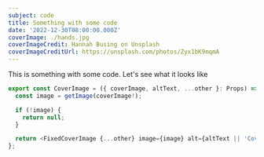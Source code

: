 ```yaml
---
subject: code
title: Something with some code
date: '2022-12-30T08:00:00.000Z'
coverImage: ./hands.jpg
coverImageCredit: Hannah Busing on Unsplash
coverImageCreditUrl: https://unsplash.com/photos/Zyx1bK9mqmA
---
```


This is something with some code. Let's see what it looks like

```ts
export const CoverImage = ({ coverImage, altText, ...other }: Props) => {
  const image = getImage(coverImage!);

  if (!image) {
    return null;
  }

  return <FixedCoverImage {...other} image={image} alt={altText || 'Cover Image'} />;
};
```

